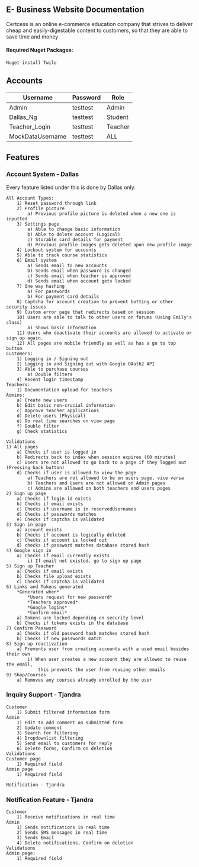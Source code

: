 

## E- Business Website Documentation
Certcess is an online e-commerce education company that strives to deliver cheap and easily-digestable content to customers, so that they are able to save time and money



#### Required Nuget Packages: 
``Nuget install Twilo``

## Accounts
| Username | Password | Role |
|--|--|--|
| Admin | testtest | Admin|
| Dallas_Ng | testtest | Student |
| Teacher_Login | testtest | Teacher |
| MockDataUsername | testtest | ALL |

## Features

### Account System - Dallas
Every feature listed under this is done by Dallas only.

```
All Account Types:
	1) Reset password through link
	2) Profile picture
		a) Previous profile picture is deleted when a new one is inputted
	3) Settings page
		a) Able to change basic information
		b) Able to delete account (Logical)
		c) Storable card details for payment
		d) Previous profile images gets deleted upon new profile image
	4) Lockout system for accounts
	5) Able to track course statistics
	6) Email system
		a) Sends email to new accounts
		b) Sends email when password is changed
		c) Sends email when teacher is approved
		d) Sends email when account gets locked
	7) One way hashing
		a) For passwords
		b) For payment card details
	8) Captcha for account creation to prevent botting or other security issues
	9) Custom error page that redirects based on session
	10) Users are able to talk to other users on forums (Using Emily's class)
		a) Shows basic information
	11) Users who deactivate their accounts are allowed to activate or sign up again.
	12) All pages are mobile friendly as well as has a go to top button
Customers:
	1) Logging in / Signing out
	2) Logging in and Signing out with Google OAuth2 API
	3) Able to purchase courses
		a) Double filters
	4) Recent login timestamp
Teachers:
	1) Documentation upload for teachers
Admins:
	a) Create new users
	b) Edit basic non-crucial information
	c) Approve teacher applications
	d) Delete users (Physical)
	e) Do real time searches on view page
	f) Double filter
	g) Check statistics
	
Validations
1) All pages
	a) Checks if user is logged in
	b) Redirects back to index when session expires (60 minutes)
	c) Users are not allowed to go back to a page if they logged out (Pressing back button)
	d) Checks if user is allowed to view the page
		a) Teachers are not allowed to be on users page, vice versa
		b) Teachers and Users are not allowed on Admin pages
		c) Admins are allowed on both teachers and users pages
2) Sign up page
	a) Checks if login id exists
	b) Checks if email exists
	c) Checks if username is in reservedUsernames
	d) Checks if passwords matches
	e) Checks if captcha is validated
3) Sign in page
	a) account exists
	b) Checks if account is logically deleted
	c) Checks if account is locked out
	d) checks if password matches database stored hash
4) Google sign in
	a) Checks if email currently exists
		i) If email not existed, go to sign up page
5) Sign up Teacher
	a) Checks if email exists
	b) Checks file upload exists
	c) Checks if captcha is validated
6) Links and Tokens generated
	*Generated when*
		*Users request for new password*
		*Teachers approved*
		*Google logins*
		*Confirm email*
	a) Tokens are locked depending on security level
	b) Checks if tokens exists in the database
7) Confirm Password
	a) Checks if old password hash matches stored hash
	b) Checks if new passwords match
8) Sign up reactivation
	a) Prevents user from creating accounts with a used email besides their own
		i) When user creates a new account they are allowed to reuse the email, 
			this prevents the user from reusing other emails
9) Shop/Courses
	a) Removes any courses already enrolled by the user
```
### Inquiry Support - Tjandra 
```
Customer
	1) Submit filtered information form
Admin
	1) Edit to add comment on submitted form 
	2) Update comment
	3) Search for filtering
	4) Dropdownlist filtering
	5) Send email to customers for reply
	6) Delete forms, Confirm on deletion
Validations
Customer page
	1) Required field
Admin page
	1) Required field

Notification - Tjandra 

```

### Notification Feature - Tjandra
```
Customer
	1) Receive notifications in real time
Admin
	1) Sends notifications in real time
	2) Sends SMS messages in real time
	3) Sends Email
	4) Delete notifications, Confirm on deletion
Validations
Admin page:
	1) Required field

```

